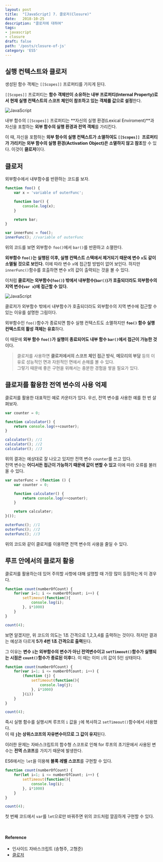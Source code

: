 ```yaml
---
layout: post
title:  "[JavaScript] 7. 클로저(Closure)"
date:   2018-10-25
description: "클로저에 대하여"
tags:
- javascript
- closure
draft: false
path: '/posts/closure-of-js'
category: 'ES5'
---
```


## 실행 컨텍스트와 클로저



생성된 함수 객체는 `[[Scopes]]` 프로퍼티를 가지게 된다. 

`[[Scopes]]` 프로퍼티는 **함수 객체만이 소유하는 내부 프로퍼티(Internal Property)로서 현재 실행 컨텍스트의 스코프 체인이 참조하고 있는 객체를 값으로 설정**한다. 



![JavaScript](/assets/img/js_scope_property.png)



내부 함수의 `[[Scopes]]` 프로퍼티는 **자신의 실행 환경(Lexical Enviroment)**과 자신을 포함하는 **외부 함수의 실행 환경과 전역 객체**를 가리킨다.

이 때, 자신을 포함하는 **외부 함수의 실행 컨텍스트가 소멸하여도 `[[Scopes]] `프로퍼티가 가리키는 외부 함수의 실행 환경(Activation Object)은 소멸하지 않고 참조**할 수 있다. 이것이 **클로저**이다.



## 클로저



외부함수에서 내부함수를 반환하는 코드를 보자.

```js
function foo() {
    var x = 'variable of outerFunc';

    function bar() {
        console.log(x); 
    }

    return bar;
}

var innerFunc = foo();
innerFunc(); //variable of outerFunc
```

위의 코드를 보면 외부함수 `foo()`에서 `bar()`를 반환하고 소멸한다.

**외부함수 `foo()`는 실행된 이후, 실행 컨텍스트 스택에서 제거되기 때문에 변수 `x`도 같이 소멸될 것으로 보인다.** 이에 따라 변수 `x`에 접근할 방법이 없어 보인다.
하지만 `innerFunc()`함수를 호출하면 변수 x의 값이 출력되는 것을 볼 수 있다.

이처럼 **클로저는 외부함수(`foo()`) 밖에서 내부함수(`bar()`)가 호출되더라도 외부함수의 지역 변수(`var x`)에 접근할 수 있다.**



![JavaScript](/assets/img/js_closure_scope.png)



클로저가 외부함수 밖에서 내부함수가 호출되더라도 외부함수의 지역 변수에 접근할 수 있는 이유를 설명한 그림이다.

외부함수인 `foo()`함수가 종료되면 함수 실행 컨텍스트도 소멸하지만 **`foo()` 함수 실행 컨텍스트의 활성 객체는 유효**하다.

이 때문에 **외부 함수 `foo()`가 실행이 종료되어도 내부 함수 `bar()`에서 접근이 가능한 것**이다.



> 클로저를 사용하면 **클로저에서의 스코프 체인 접근 방식**, **메모리의 부담** 등의 이유로 성능적인 면과 자원적인 면에서 손해를 볼 수 있다. <br/>그렇기 때문에 좋은 구현을 위해서는 충분한 경험을 쌓을 필요가 있다.



## 클로저를 활용한 전역 변수의 사용 억제



클로저를 활용한 대표적인 예로 카운터가 있다.
우선, 전역 변수를 사용한 예를 한 번 살펴보자.

```js
var counter = 0;

function calculator() {
    return console.log(++counter);
}

calculator(); //1
calculator(); //2
calculator(); //3
```

위의 결과는 에상대로 잘 나오고 있지만 전역 변수 `counter`를 쓰고 있다. <br/>
전역 변수는 **어디서든 접근이 가능하기 때문에 값이 변할 수 있고** 이에 따라 오류를 불러올 수 있다.

```js
var outerFunc = (function () {
    var counter = 0;

    function calculater() {
        return console.log(++counter);
    }

    return calculater;
}());

outerFunc(); //1
outerFunc(); //2
outerFunc(); //3
```

위의 코드와 같이 클로저를 이용하면 전역 변수의 사용을 줄일 수 있다.



## 루프 안에서의 클로저 활용



클로저를 활용하는데 있어 주의할 사항에 대해 설명할 때 가장 많이 등장하는게 이 경우다.

```js
function count(numberOfCount) {
    for(var i=1; i <= numberOfCount; i++) {
        setTimeout(function(){
            console.log(i);
        }, i*1000)
    }
}

count(4);
```

보면 알겠지만, 위 코드의 의도는 1초 간격으로 1,2,3,4를 출력하는 것이다. 하지만 결과는 예상과 다르게 **5가 4번 1초 간격으로 출력**된다.

그 이유는 **변수 `i`는 외부함수의 변수가 아닌 전역변수이고 `setTimeout()`함수가 실행되는 시점은 `count()`함수가 종료된 이후**다.
이 때는 이미 `i`의 값이 5인 상태이다.

```js
function count(numberOfCount) {
    for(var i=1; i <= numberOfCount; i++) {
        (function (j) {
            setTimeout(function(){
                console.log(j);
            }, i*1000)
        }(i))
    }
}

count(4);
```

즉시 실행 함수를 실행시켜 루프의 `i` 값을 `j`에 복사하고 `setTimeout()`함수에서 사용했다.<br/>
이 때 **`j`는 상위스코프의 자유변수이므로 그 값이 유지**된다.

이러한 문제는 자바스크립트의 함수형 스코프로 인해 for 루프의 초기문에서 사용된 변수는 **전역 스코프**를 가지기 때문에 발생한다.

ES6에서는 `let`을 이용해 **블록 레벨 스코프**를 구현할 수 있다.

```js
function count(numberOfCount) {
    for(let i=1; i <= numberOfCount; i++) {
        setTimeout(function(){
            console.log(i);
        }, i*1000)
    }
}

count(4);
```
첫 번째 코드에서 `var`를 `let`으로만 바꿔주면 위의 코드처럼 깔끔하게 구현할 수 있다.

<br/>



#### Reference

- 인사이드 자바스크립트 (송형주, 고형준)
- [클로저](https://poiemaweb.com/js-closure)